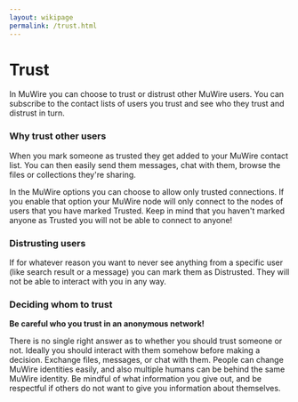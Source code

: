 ```yaml
---
layout: wikipage
permalink: /trust.html
---
```

# Trust

In MuWire you can choose to trust or distrust other MuWire users.  You can subscribe to the contact lists of users you trust and see who they trust and distrust in turn.

### Why trust other users

When you mark someone as trusted they get added to your MuWire contact list.  You can then easily send them messages, chat with them, browse the files or collections they're sharing.

In the MuWire options you can choose to allow only trusted connections.  If you enable that option your MuWire node will only connect to the nodes of users that you have marked Trusted.  Keep in mind that you haven't marked anyone as Trusted you will not be able to connect to anyone!

### Distrusting users

If for whatever reason you want to never see anything from a specific user (like search result or a message) you can mark them as Distrusted.  They will not be able to interact with you in any way.

### Deciding whom to trust
**Be careful who you trust in an anonymous network!**

There is no single right answer as to whether you should trust someone or not.  Ideally you should interact with them somehow before making a decision.  Exchange files, messages, or chat with them.  People can change MuWire identities easily, and also multiple humans can be behind the same MuWire identity.  Be mindful of what information you give out, and be respectful if others do not want to give you information about themselves.

